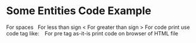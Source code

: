 # Some Entities Code Example
For spaces &nbsp;
For less than sign &lt;
For greater than sign &gt;
For code print use code tag like: <code> </code>
For pre tag as-it-is print code on browser of HTML file <pre> </pre> 